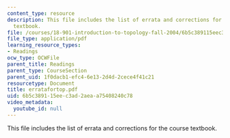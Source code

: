 ```yaml
---
content_type: resource
description: This file includes the list of errata and corrections for the course
  textbook.
file: /courses/18-901-introduction-to-topology-fall-2004/6b5c389115eec3ad2aeaa75408240c78_erratafortop.pdf
file_type: application/pdf
learning_resource_types:
- Readings
ocw_type: OCWFile
parent_title: Readings
parent_type: CourseSection
parent_uid: 1f0dacb1-efc4-6e13-2d4d-2cece4f41c21
resourcetype: Document
title: erratafortop.pdf
uid: 6b5c3891-15ee-c3ad-2aea-a75408240c78
video_metadata:
  youtube_id: null
---
```

This file includes the list of errata and corrections for the course textbook.

